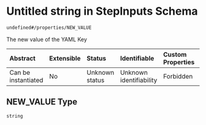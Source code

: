 # Untitled string in StepInputs Schema

```txt
undefined#/properties/NEW_VALUE
```

The new value of the YAML Key

| Abstract            | Extensible | Status         | Identifiable            | Custom Properties | Additional Properties | Access Restrictions | Defined In                                                               |
| :------------------ | :--------- | :------------- | :---------------------- | :---------------- | :-------------------- | :------------------ | :----------------------------------------------------------------------- |
| Can be instantiated | No         | Unknown status | Unknown identifiability | Forbidden         | Allowed               | none                | [inputs.schema.json\*](../out/inputs.schema.json "open original schema") |

## NEW\_VALUE Type

`string`
